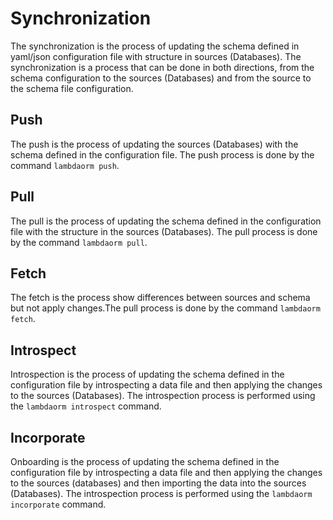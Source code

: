 # Synchronization

The synchronization is the process of updating the schema defined in yaml/json configuration file with structure in sources (Databases). The synchronization is a process that can be done in both directions, from the schema configuration to the sources (Databases) and from the source to the schema file configuration.

## Push

The push is the process of updating the sources (Databases) with the schema defined in the configuration file. The push process is done by the command `lambdaorm push`.

## Pull

The pull is the process of updating the schema defined in the configuration file with the structure in the sources (Databases). The pull process is done by the command `lambdaorm pull`.

## Fetch

The fetch is the process show differences between sources and schema but not apply changes.The pull process is done by the command  `lambdaorm fetch`.

## Introspect

Introspection is the process of updating the schema defined in the configuration file by introspecting a data file and then applying the changes to the sources (Databases). The introspection process is performed using the `lambdaorm introspect` command.

## Incorporate

Onboarding is the process of updating the schema defined in the configuration file by introspecting a data file and then applying the changes to the sources (databases) and then importing the data into the sources (Databases). The introspection process is performed using the `lambdaorm incorporate` command.
